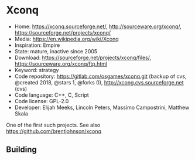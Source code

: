 # Xconq

- Home: https://xconq.sourceforge.net/, http://sourceware.org/xconq/, https://sourceforge.net/projects/xconq/
- Media: https://en.wikipedia.org/wiki/Xconq
- Inspiration: Empire
- State: mature, inactive since 2005
- Download: https://sourceforge.net/projects/xconq/files/, https://sourceware.org/xconq/ftp.html
- Keyword: strategy
- Code repository: https://gitlab.com/osgames/xconq.git (backup of cvs, @created 2018, @stars 1, @forks 0), http://xcong.cvs.sourceforge.net (cvs)
- Code language: C++, C, Script
- Code license: GPL-2.0
- Developer: Elijah Meeks, Lincoln Peters, Massimo Campostrini, Matthew Skala

One of the first such projects.
See also https://github.com/brentjohnson/xconq

## Building
